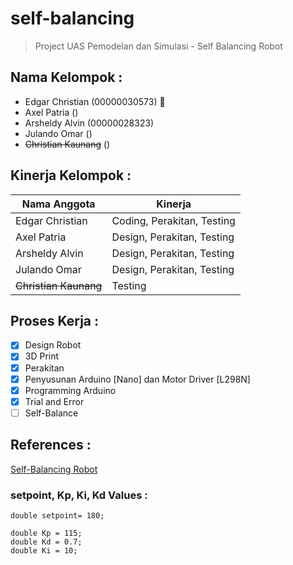 # self-balancing
> Project UAS Pemodelan dan Simulasi - Self Balancing Robot

## Nama Kelompok : 
* Edgar Christian (00000030573) :crown:
* Axel Patria ()
* Arsheldy Alvin (00000028323)
* Julando Omar ()
* ~~Christian Kaunang~~ ()

## Kinerja Kelompok :
| Nama Anggota | Kinerja |
|--------------|---------|
| Edgar Christian | Coding, Perakitan, Testing |
| Axel Patria | Design, Perakitan, Testing |
| Arsheldy Alvin | Design, Perakitan, Testing |
| Julando Omar | Design, Perakitan, Testing |
| ~~Christian Kaunang~~ | Testing |

## Proses Kerja :
- [x] Design Robot
- [x] 3D Print
- [x] Perakitan
- [x] Penyusunan Arduino [Nano] dan Motor Driver [L298N]
- [x] Programming Arduino
- [x] Trial and Error
- [ ] Self-Balance

## References :
[Self-Balancing Robot](https://circuitdigest.com/microcontroller-projects/arduino-based-self-balancing-robot)

### setpoint, Kp, Ki, Kd Values :
```
double setpoint= 180; 

double Kp = 115;
double Kd = 0.7; 
double Ki = 10;
```
